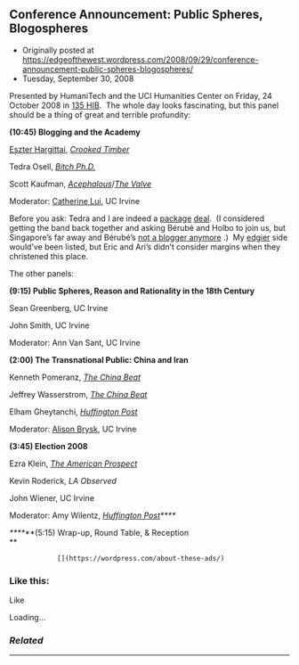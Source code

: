 ## Conference Announcement: Public Spheres, Blogospheres

 * Originally posted at https://edgeofthewest.wordpress.com/2008/09/29/conference-announcement-public-spheres-blogospheres/
 * Tuesday, September 30, 2008

Presented by HumaniTech and the UCI Humanities Center on Friday, 24 October 2008 in [135 HIB](http://maps.google.com/maps?f=q&hl=en&geocode=&q=humanities+instructional+building,+irvine,+ca&ie=UTF8&ll=33.648554,-117.843795&spn=0.001451,0.002843&t=h&z=19&iwloc=A).  The whole day looks fascinating, but this panel should be a thing of great and terrible profundity:

**(10:45) Blogging and the Academy**

[Eszter Hargittai](http://esztersblog.com/), [_Crooked Timber_](http://crookedtimber.org/)  

Tedra Osell, [_Bitch Ph.D._](http://bitchphd.blogspot.com/)  

Scott Kaufman, [_Acephalous_](http://acephalous.typepad.com/)/[_The Valve_](http://thevalve.org/)

Moderator: [Catherine Lui](http://www.higher-yearning.org/blog.html), UC Irvine

Before you ask: Tedra and I are indeed a [package](http://acephalous.typepad.com/acephalous/2007/05/panel\_podcast.html) [deal](http://acephalous.typepad.com/acephalous/2006/05/another\_mla\_pan.html).  (I considered getting the band back together and asking Bérubé and Holbo to join us, but Singapore’s far away 
and Bérubé’s [not a blogger anymore](http://www.michaelberube.com/)
.)  My [edgier](https://edgeofthewest.wordpress.com) side would’ve been listed, but Eric and Ari’s didn’t consider margins when they christened this place.

The other panels:

**(9:15) Public Spheres, Reason and Rationality in the 18th Century**

Sean Greenberg, UC Irvine  

John Smith, UC Irvine

Moderator: Ann Van Sant, UC Irvine

**(2:00) The Transnational Public: China and Iran**

Kenneth Pomeranz, [_The China Beat_](http://thechinabeat.blogspot.com/)  

Jeffrey Wasserstrom, [_The China Beat_](http://thechinabeat.blogspot.com/)  

Elham Gheytanchi, [_Huffington Post_](http://huffingtonpost.com)

Moderator: [Alison Brysk](http://alisonbrysk.org), UC Irvine

**(3:45) Election 2008**

Ezra Klein, [_The American Prospect_](http://www.prospect.org/csnc/blogs/ezraklein)  

Kevin Roderick, _LA Observed_  

John Wiener, UC Irvine

Moderator: Amy Wilentz, _[Huffington Post](http://huffingtonpost.com)****_

_****_**(5:15) Wrap-up, Round Table, & Reception  
**
		

			

				[](https://wordpress.com/about-these-ads/)
				

					
				

			

		

### Like this:

Like

 
Loading...

[]()

### _Related_

	

* * *